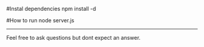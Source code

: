 #Instal dependencies
	npm install -d

#How to run
	node server.js

---------
Feel free to ask questions but dont expect an answer.

